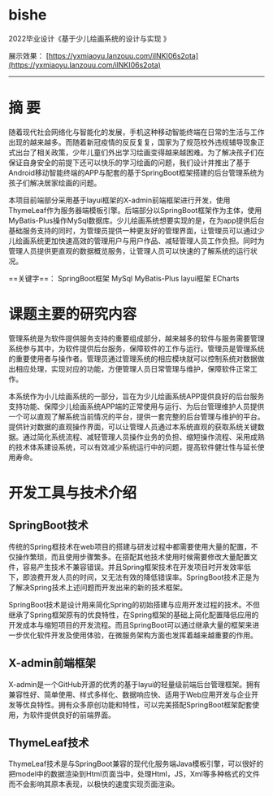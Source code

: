 # bishe
2022毕业设计《基于少儿绘画系统的设计与实现 》

展示效果：
[https://yxmiaoyu.lanzouu.com/ilNKI06s2ota](https://yxmiaoyu.lanzouu.com/ilNKI06s2ota)


------

# 摘  要

随着现代社会网络化与智能化的发展，手机这种移动智能终端在日常的生活与工作出现的越来越多。而随着新冠疫情的反反复复，国家为了规范校外违规辅导现象正式出台了相关政策，少年儿童们外出学习绘画变得越来越困难。为了解决孩子们在保证自身安全的前提下还可以快乐的学习绘画的问题，我们设计并推出了基于Android移动智能终端的APP与配套的基于SpringBoot框架搭建的后台管理系统为孩子们解决居家绘画的问题。

本项目前端部分采用基于layui框架的X-admin前端框架进行开发，使用ThymeLeaf作为服务器端模板引擎。后端部分以SpringBoot框架作为主体，使用MyBatis-Plus操作MySql数据库。少儿绘画系统想要实现的是，在为app提供后台基础服务支持的同时，为管理员提供一种更友好的管理界面，让管理员可以通过少儿绘画系统更加快速高效的管理用户与用户作品、减轻管理人员工作负担。同时为管理人员提供更直观的数据概览服务，让管理人员可以快速的了解系统的运行状况。
    
==关键字==：  SpringBoot框架  MySql  MyBatis-Plus  layui框架  ECharts


#  课题主要的研究内容
管理系统是为软件提供服务支持的重要组成部分，越来越多的软件与服务需要管理系统参与其中，为软件提供后台服务，保障软件的工作与运行。管理员是管理系统的重要使用者与操作者。管理员通过管理系统的相应模块就可以控制系统对数据做出相应处理，实现对应的功能，方便管理人员日常管理与维护，保障软件正常工作。

本系统作为小儿绘画系统的一部分，旨在为少儿绘画系统APP提供良好的后台服务支持功能、保障少儿绘画系统APP端的正常使用与运行、为后台管理维护人员提供一个可以直观了解系统当前情况的平台，提供一套完整的后台管理与维护的平台。提供针对数据的直观操作界面，可以让管理人员通过本系统直观的获取系统关键数据。通过简化系统流程、减轻管理人员操作业务的负担、缩短操作流程、采用成熟的技术体系建设系统，可以有效减少系统运行中的问题，提高软件健壮性与延长使用寿命。

# 开发工具与技术介绍
## SpringBoot技术	
传统的Spring框技术在web项目的搭建与研发过程中都需要使用大量的配置，不仅操作繁琐，而且使用步骤繁多。在搭配其他技术使用时候需要修改大量配置文件，容易产生技术不兼容错误。并且Spring框架技术在开发项目时开发效率低下，即浪费开发人员的时间，又无法有效的降低错误率。SpringBoot技术正是为了解决Spring技术上述问题而开发出来的新的技术框架。

SpringBoot技术是设计用来简化Spring的初始搭建与应用开发过程的技术。不但继承了Spring框架原有的优良特性，在Spring框架的基础上简化配置降低应用的开发成本与缩短项目的开发流程。而且SpringBoot可以通过继承大量的框架来进一步优化软件开发及使用体验，在微服务架构方面也发挥着越来越重要的作用。

## X-admin前端框架
X-admin是一个GitHub开源的优秀的基于layui的轻量级前端后台管理框架。拥有兼容性好、简单使用、样式多样化、数据响应快、适用于Web应用开发与企业开发等优良特性。拥有众多原创功能和特性，可以完美搭配SpringBoot框架配套使用，为软件提供良好的前端界面。
    
##  ThymeLeaf技术
ThymeLeaf技术是与SpringBoot兼容的现代化服务端Java模板引擎，可以很好的把model中的数据渲染到Html页面当中，处理Html，JS，Xml等多种格式的文件而不会影响其原本表现，以极快的速度实现页面渲染。
